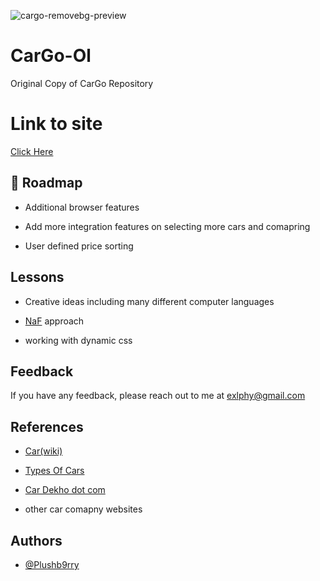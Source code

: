 ![cargo-removebg-preview](https://user-images.githubusercontent.com/94553525/173599084-8fa82c14-07ea-48c2-8b7a-c1a2e4922914.png)


# CarGo-Ol
Original Copy of CarGo Repository


# Link to site 

[Click Here](https://plushb9rry.github.io/CarGo-Ol/) 


## 🚀 Roadmap

- Additional browser features

- Add more integration features on selecting more cars and comapring 

- User defined price sorting


## Lessons

- Creative ideas including many different computer languages

- [NaF](https://m1a7x2y9.github.io/NF/) approach 

- working with dynamic css
 
  
## Feedback

If you have any feedback, please reach out to me at exlphy@gmail.com


## References

- [Car(wiki)](https://www.wikiwand.com/en/Car)

- [Types Of Cars](https://www.bankbazaar.com/car-loan/types-of-cars.html)

- [Car Dekho dot com](https://www.cardekho.com/)

- other car comapny websites


## Authors

- [@Plushb9rry](https://github.com/Plushb9rry)

